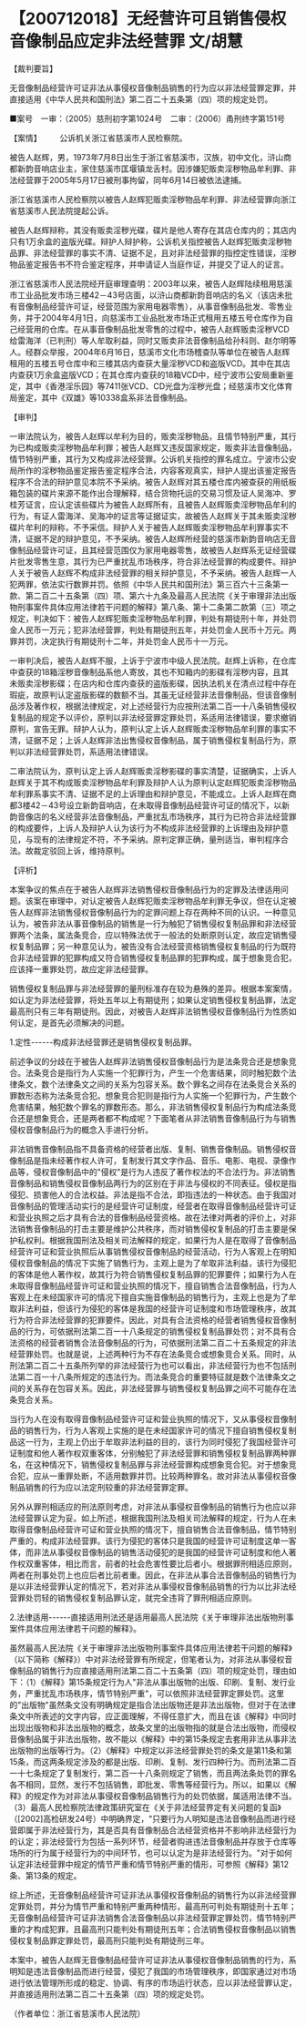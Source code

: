 # 【200712018】无经营许可且销售侵权音像制品应定非法经营罪 文/胡慧

【裁判要旨】

无音像制品经营许可证非法从事侵权音像制品销售的行为应以非法经营罪定罪，并直接适用《中华人民共和国刑法》第二百二十五条第（四）项的规定处罚。

■案号　一审：（2005）慈刑初字第1024号　二审：（2006）甬刑终字第151号

【案情】 　　公诉机关浙江省慈溪市人民检察院。

被告人赵辉，男，1973年7月8日出生于浙江省慈溪市，汉族，初中文化，浒山商都新韵音响店业主，家住慈溪市匡堰镇龙舌村。因涉嫌犯贩卖淫秽物品牟利罪、非法经营罪于2005年5月17日被刑事拘留，同年6月14日被依法逮捕。

浙江省慈溪市人民检察院以被告人赵辉犯贩卖淫秽物品牟利罪、非法经营罪向浙江省慈溪市人民法院提起公诉。

被告人赵辉辩称，其没有贩卖淫秽光碟，碟片是他人寄存在其店仓库内的；其店内只有1万余盒的盗版光碟。辩护人辩护称，公诉机关指控被告人赵辉犯贩卖淫秽物品罪、非法经营罪的事实不清、证据不足，且对非法经营罪的指控定性错误，淫秽物品鉴定报告书不符合鉴定程序，并申请证人当庭作证，并提交了证人的证言。

浙江省慈溪市人民法院经开庭审理查明：2003年以来，被告人赵辉陆续租用慈溪市工业品批发市场三楼42－43号店面，以浒山商都新韵音响店的名义（该店未批有音像制品经营许可证，经营范围为家用电器零售），从事音像制品批发、零售业务，并于2004年4月1日，向慈溪市工业品批发市场正式租用五楼五号仓库作为自己经营用的仓库。在从事音像制品批发零售的过程中，被告人赵辉贩卖淫秽VCD给雷海洋（已判刑）等人牟取利益，同时又贩卖非法音像制品给孙科则、赵尔明等人。经群众举报，2004年6月16日，慈溪市文化市场稽查队等单位在被告人赵辉租用的五楼五号仓库中和三楼其店内查获大量淫秽VCD和盗版VCD。其中在其店内查获1万余盒盗版VCD；在其仓库内查获的18箱VCD中，经宁波市公安局重新鉴定，其中《香港淫乐园》等7411张VCD、CD光盘为淫秽光盘；经慈溪市文化体育局鉴定，其中《双雄》等10338盒系非法音像制品。

【审判】

一审法院认为，被告人赵辉以牟利为目的，贩卖淫秽物品，且情节特别严重，其行为已构成贩卖淫秽物品牟利罪；被告人赵辉又违反国家规定，贩卖非法音像制品，情节特别严重，其行为又构成非法经营罪。公诉机关指控的罪名成立。宁波市公安局所作的淫秽物品鉴定报告鉴定程序合法，内容客观真实，辩护人提出该鉴定报告程序不合法的辩护意见本院不予采纳。被告人赵辉对其五楼仓库内被查获的用纸板箱包装的碟片来源不能作出合理解释，结合货物托运的交易习惯及证人吴海冲、罗桂芳证言，应认定该些碟片为被告人赵辉所有，且被告人赵辉贩卖淫秽物品牟利的行为，有证人雷海洋、吴海冲的证言等证据证实，故被告人赵辉关于其未贩卖淫秽碟片牟利的辩称，不予采信。辩护人关于被告人赵辉贩卖淫秽物品牟利罪事实不清，证据不足的辩护意见，不予采纳。被告人赵辉所经营的慈溪市新韵音响店无音像制品经营许可证，且其经营范围仅为家用电器零售，故被告人赵辉系无证经营碟片批发零售生意，其行为已严重扰乱市场秩序，符合非法经营罪的构成要件。辩护人关于被告人赵辉不构成非法经营罪的相关辩护意见，不予采纳。被告人赵辉一人犯两罪，依法实行数罪并罚。依照《中华人民共和国刑法》第三百六十三条第一款、第二百二十五条第（四）项、第六十九条及最高人民法院《关于审理非法出版物刑事案件具体应用法律若干问题的解释》第八条、第十二条第二款第（三）项之规定，判决如下：被告人赵辉犯贩卖淫秽物品牟利罪，判处有期徒刑十年，并处罚金人民币一万元；犯非法经营罪，判处有期徒刑五年，并处罚金人民币十万元。两罪并罚，决定执行有期徒刑十二年，并处罚金人民币十一万元。

一审判决后，被告人赵辉不服，上诉于宁波市中级人民法院。赵辉上诉称，在仓库中查获的18箱淫秽音像制品系他人寄放，其也不知箱内的影碟有淫秽内容，且其未贩卖淫秽影碟；在店内和仓库内查获的盗版影碟，因执法机关在清点过程中存在瑕疵，故原判认定盗版影碟的数额不当。其虽无证经营非法音像制品，但该音像制品涉及著作权，根据法律规定，对上述经营行为应按刑法第二百一十八条销售侵权复制品的规定予以评价，原判以非法经营罪定罪处罚，系适用法律错误，要求撤销原判，宣告无罪。辩护人认为，原判认定上诉人赵辉贩卖淫秽物品牟利罪的事实不清，证据不足；上诉人赵辉非法出售侵权音像制品，属于销售侵权复制品行为，原判以非法经营罪处罚，系适用法律错误。

二审法院认为，原判认定上诉人赵辉贩卖淫秽影碟的事实清楚，证据确实，上诉人赵辉关于其不构成贩卖淫秽物品牟利罪及辩护人认为原判认定赵辉犯贩卖淫秽物品牟利罪系事实不清、证据不足的上诉理由和辩护意见，不能成立。上诉人赵辉在商都3楼42－43号设立新韵音响店，在未取得音像制品经营许可证的情况下，以新韵音像店的名义经营非法音像制品，严重扰乱市场秩序，其行为已符合非法经营罪的构成要件，上诉人及辩护人认为该行为不构成非法经营罪的上诉理由及辩护意见，与现有的法律规定不符，不予采纳。原判定罪正确，量刑适当，审判程序合法。故裁定驳回上诉，维持原判。

【评析】

本案争议的焦点在于被告人赵辉非法销售侵权音像制品行为的定罪及法律适用问题。该案在审理中，对认定被告人赵辉犯贩卖淫秽物品牟利罪无争议，但在认定被告人赵辉非法销售侵权音像制品行为的定罪问题上存在两种不同的认识。一种意见认为，被告非法从事音像制品的销售是一行为触犯了销售侵权复制品罪和非法经营罪两个法条，属法条竞合，应以特殊法优于一般法的处断原则认定，故应定销售侵权复制品罪；另一种意见认为，被告没有合法经营资格销售侵权复制品的行为既符合非法经营罪的犯罪构成又符合销售侵权复制品罪的犯罪构成，属于想象竞合犯，应该择一重罪处罚，故应定非法经营罪。

销售侵权复制品罪与非法经营罪的量刑标准存在较为悬殊的差异。根据本案案情，如认定为非法经营罪，将处五年以上有期徒刑；如果认定销售侵权复制品罪，法定最高刑只有三年有期徒刑。因此，对被告人赵辉非法销售侵权音像制品行为性质如何认定，是首先必须解决的问题。

1.定性------构成非法经营罪还是销售侵权复制品罪。

前述争议的分歧在于被告人赵辉非法销售侵权音像制品行为是法条竞合还是想象竞合。法条竞合是指行为人实施一个犯罪行为，产生一个危害结果，同时触犯数个法律条文，数个法律条文之间的关系为包容关系。数个罪名之间存在法条竞合关系的罪数形态称为法条竞合犯。想象竞合犯则是指行为人实施一个犯罪行为，产生数个危害结果，触犯数个罪名的罪数形态。那么，非法销售侵权复制品行为构成法条竞合还是想象竞合，还是两者都不构成呢？下面笔者从非法销售音像制品行为与销售侵权音像制品行为的概念入手进行分析。

非法销售音像制品指不具备资格的经营者出版、复制、销售音像制品。销售侵权音像制品是指未经著作权人许可，复制发行其文字作品、音乐、电影、电视、录像作品等，侵权音像制品中的"侵权"是行为人违反了著作权法的不合法行为。非法销售音像制品和销售侵权音像制品两行为的区别在于非法与侵权的不同表征。侵权是指侵犯、损害他人的合法权益。非法是指不合法，即指违法的一种状态。由于我国对音像制品的管理活动实行的是经营许可证制度，经营者在取得音像制品经营许可证和营业执照之后才具有合法的音像制品经营资格。故在法律对两者的评价上，对非法销售音像制品的打击主要是维护公共秩序，而对销售侵权复制品的打击主要是保护私权利。根据我国刑法及相关司法解释的规定，如果行为人是在取得了音像制品经营许可证和营业执照后从事销售侵权音像制品的经营活动，行为人客观上在明知侵权音像制品的情况下实施了销售行为，主观上是为了牟取非法利益，该行为侵犯的客体是他人著作权，故其行为符合销售侵权复制品罪的犯罪要件；如果行为人在未取得音像制品经营许可证和营业执照的情况下，擅自销售合法音像制品，行为人客观上在未经国家许可的情况下擅自实施音像制品的销售行为，主观上也是为了牟取非法利益，但该行为侵犯的客体是我国的经营许可证制度和市场管理秩序，故其行为符合非法经营罪的犯罪要件。因此，对具有合法资格的经营者销售侵权音像制品的行为，可依据刑法第二百一十八条规定的销售侵权复制品罪处罚；对不具有合法资格的经营者销售合法音像制品的行为，可依据刑法第二百二十五条规定的非法经营罪处罚。也就是说，上述两种行为不存在法条竞合或想象竞合关系。同时，从刑法第二百二十五条所列举的非法经营行为也可以看出，非法经营行为也不包括刑法第二百一十八条所规定的违法行为。而法条竞合的重要特征就是数个法律条文之间的关系存在包容关系。因此，非法经营罪与销售侵权复制品罪之间不可能存在法条竞合关系。

当行为人在没有取得音像制品经营许可证和营业执照的情况下，又从事侵权音像制品的销售行为，行为人客观上实施的是在未经国家许可的情况下擅自销售侵权复制品这一行为，主观上仍出于牟取非法利益的目的，该行为同时侵犯了我国经营许可证制度和他人著作权双重客体，分别触犯了非法经营罪和销售侵权复制品罪两种罪名，在这种情况下，销售侵权复制品罪与非法经营罪构成想象竞合犯。对于想象竞合犯，应从一重罪处断，不适用数罪并罚。比较两种罪名，故对非法从事侵权音像制品销售的行为应以法定刑较重的非法经营罪定罪。

另外从罪刑相适应的刑法原则考虑，对非法从事侵权音像制品的销售行为也应以非法经营罪认定为妥。如上所述，根据我国刑法及相关司法解释的规定，行为人在未取得音像制品经营许可证和营业执照的情况下，擅自销售合法音像制品，情节特别严重的，构成非法经营罪。该行为侵犯的客体只是我国的经营许可证制度这单一客体，而非法从事侵权音像制品的销售活动侵犯的是我国的经营许可证制度和他人著作权双重客体，相比而言，前者的社会危害性要比后者小。根据罪刑相适应原则，两者在刑事处罚上也应后者比前者重。因此，在非法从事合法音像制品的销售行为是以非法经营罪认定的情况下，若对非法从事侵权音像制品销售的行为以比非法经营罪处罚轻的销售侵权复制品罪认定，就完全违背了罪刑相适应原则。

2.法律适用------直接适用刑法还是适用最高人民法院《关于审理非法出版物刑事案件具体应用法律若干问题的解释》。

虽然最高人民法院《关于审理非法出版物刑事案件具体应用法律若干问题的解释》（以下简称《解释》）中对非法经营罪有所规定，但笔者认为，对非法从事侵权音像制品的销售行为应直接适用刑法第二百二十五条第（四）项的规定处罚，理由如下：（1）《解释》第15条规定行为人"非法从事出版物的出版、印刷、复制、发行业务，严重扰乱市场秩序，情节特别严重"，可以依照非法经营罪定罪处罚。这里的"出版物"虽然条文没有明确规定是指合法出版物还是非法出版物，但对于在法律条文中所表述的文字内容，应正面理解，不得任意扩大，而且在该《解释》中同时出现出版物和非法出版物的概念，故条文里的出版物指的就是合法出版物，而侵权音像制品属于非法出版物，故不能以《解释》中的第15条规定去套用非法从事非法出版物的出版等行为。（2）《解释》中规定以非法经营罪处罚的条文是第11条和第15条，而这两条规定涉及的都是出版、印刷、复制、发行四种行为。而刑法第二百一十七条规定了复制发行，第二百一十八条则规定了销售，而且两法条处罚的罪名各不相同，显然，发行不包括销售，即批发、零售等经营行为。所以，如果以《解释》的规定作为对非法从事侵权音像制品销售行为的处罚依据，属适用法律不当。（3）最高人民检察院法律政策研究室在《关于非法经营界定有关问题的复函》（\[2002\]高检研发24号）中明确界定，"只要行为人明知是违法音像制品而进行经营即属于非法经营行为，其是否具有音像制品合法经营资格并不影响非法经营行为的认定；非法经营行为包括一系列环节，经营者购进违法音像制品并存放于仓库等场所的行为属于经营行为的中间环节，也可以认定为是非法经营行为。"对于如何认定非法经营罪中规定的情节严重和情节特别严重的情形，可参照《解释》第12条、第13条的规定。

综上所述，无音像制品经营许可证非法从事侵权音像制品的销售行为以非法经营罪定罪处罚，并分为情节严重和特别严重两种情形，最高刑可判处有期徒刑十五年；无音像制品经营许可证非法销售合法音像制品以非法经营罪定罪处罚，情节特别严重的才构成犯罪，且最高刑只能判处有期徒刑五年；合法销售侵权音像制品以销售侵权复制品罪定罪处罚，最高刑只能判处有期徒刑三年。

本案中，被告人赵辉无音像制品经营许可证非法从事侵权音像制品销售的行为，系明知是违法音像制品而进行经营，侵犯了我国的市场管理秩序，即国家通过对市场进行依法管理所形成的稳定、协调、有序的市场运行状态，应以非法经营罪认定，并直接适用刑法第二百二十五条第（四）项的规定处罚。

（作者单位：浙江省慈溪市人民法院）